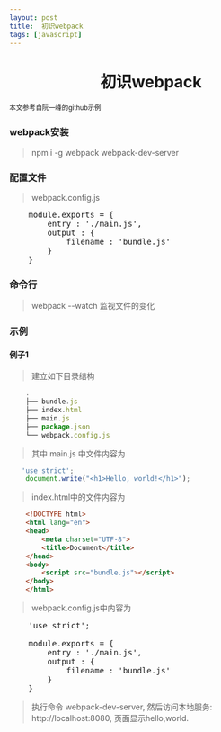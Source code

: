 ```yaml
---
layout: post
title:  初识webpack
tags: [javascript]
---
```


<h1 style="text-align:center;">初识webpack</h1>

<small>本文参考自阮一峰的github示例</small>

### webpack安装

> npm i -g webpack webpack-dev-server

### 配置文件

> webpack.config.js

<pre>
    module.exports = {
        entry : './main.js',
        output : {
            filename : 'bundle.js'
        }
    }
</pre>

### 命令行

> webpack --watch  监视文件的变化


### 示例

#### 例子1

> 建立如下目录结构

``` javascript
    .
    ├── bundle.js
    ├── index.html
    ├── main.js
    ├── package.json
    └── webpack.config.js
```

> 其中 main.js  中文件内容为

``` javascript
   'use strict';
    document.write("<h1>Hello, world!</h1>");
```

> index.html中的文件内容为

``` html 
    <!DOCTYPE html>
    <html lang="en">
    <head>
        <meta charset="UTF-8">
        <title>Document</title>
    </head>
    <body>
        <script src="bundle.js"></script>   
    </body>
    </html>   
```

> webpack.config.js中内容为

<pre>
    'use strict';

    module.exports = {
        entry : './main.js',
        output : {
            filename : 'bundle.js'
        }
    }   
</pre>

> 执行命令 webpack-dev-server, 然后访问本地服务: http://localhost:8080, 页面显示hello,world.
